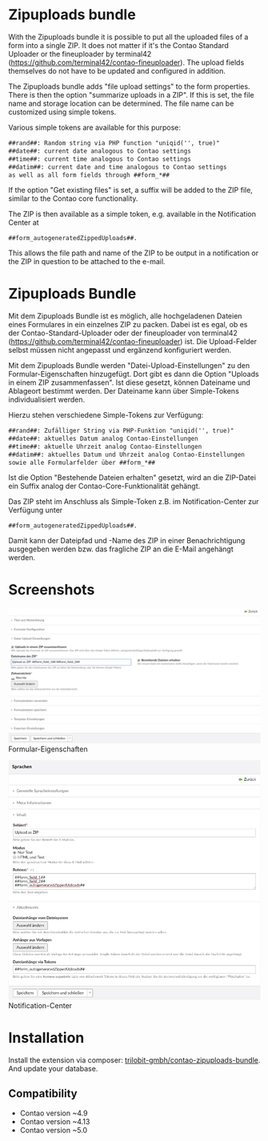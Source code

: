 Zipuploads bundle
==================

With the Zipuploads bundle it is possible to put all the uploaded files of a form into a single ZIP. It does not matter if it's the Contao Standard Uploader or the fineuploader by terminal42 (https://github.com/terminal42/contao-fineuploader). The upload fields themselves do not have to be updated and configured in addition.

The Zipuploads bundle adds "file upload settings" to the form properties. There is then the option "summarize uploads in a ZIP". If this is set, the file name and storage location can be determined. The file name can be customized using simple tokens.

Various simple tokens are available for this purpose:

    ##rand##: Random string via PHP function "uniqid('', true)"
    ##date##: current date analogous to Contao settings
    ##time##: current time analogous to Contao settings
    ##datim##: current date and time analogous to Contao settings
    as well as all form fields through ##form_*##
If the option "Get existing files" is set, a suffix will be added to the ZIP file, similar to the Contao core functionality.

The ZIP is then available as a simple token, e.g. available in the Notification Center at

    ##form_autogeneratedZippedUploads##.

This allows the file path and name of the ZIP to be output in a notification or the ZIP in question to be attached to the e-mail.

Zipuploads Bundle
==================

Mit dem Zipuploads Bundle ist es möglich, alle hochgeladenen Dateien eines Formulares in ein einzelnes ZIP zu packen. Dabei ist es egal, ob es der Contao-Standard-Uploader oder der fineuploader von terminal42 (https://github.com/terminal42/contao-fineuploader) ist. Die Upload-Felder selbst müssen nicht angepasst und ergänzend konfiguriert werden.

Mit dem Zipuploads Bundle werden "Datei-Upload-Einstellungen" zu den Formular-Eigenschaften hinzugefügt. Dort gibt es dann die Option "Uploads in einem ZIP zusammenfassen". Ist diese gesetzt, können Dateiname und Ablageort bestimmt werden. Der Dateiname kann über Simple-Tokens individualisiert werden.

Hierzu stehen verschiedene Simple-Tokens zur Verfügung:

    ##rand##: Zufälliger String via PHP-Funktion "uniqid('', true)"
    ##date##: aktuelles Datum analog Contao-Einstellungen
    ##time##: aktuelle Uhrzeit analog Contao-Einstellungen
    ##datim##: aktuelles Datum und Uhrzeit analog Contao-Einstellungen
    sowie alle Formularfelder über ##form_*##
Ist die Option "Bestehende Dateien erhalten" gesetzt, wird an die ZIP-Datei ein Suffix analog der Contao-Core-Funktionalität gehängt.

Das ZIP steht im Anschluss als Simple-Token z.B. im Notification-Center zur Verfügung unter

    ##form_autogeneratedZippedUploads##.

Damit kann der Dateipfad und -Name des ZIP in einer Benachrichtigung ausgegeben werden bzw. das fragliche ZIP an die E-Mail angehängt werden.

Screenshots
===========

![](docs/images/Formulareigenschaften.png)
Formular-Eigenschaften

![](docs/images/Notification-Center.png)
Notification-Center

Installation
============

Install the extension via composer: [trilobit-gmbh/contao-zipuploads-bundle](https://packagist.org/packages/trilobit-gmbh/contao-zipuploads-bundle).
And update your database.



Compatibility
-------------

- Contao version ~4.9
- Contao version ~4.13
- Contao version ~5.0
